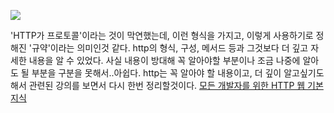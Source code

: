 ![](https://images.velog.io/images/ouo_yoonk/post/f8be5f69-5eb6-40d5-bce6-ea4e56d29e55/KakaoTalk_20210316_215334868_01.jpg)

'HTTP가 프로토콜'이라는 것이 막연했는데, 이런 형식을 가지고, 이렇게 사용하기로 정해진 '규약'이라는 의미인것 같다. http의 형식, 구성, 메서드 등과 그것보다 더 깊고 자세한 내용을 알 수 있었다. 사실 내용이 방대해 꼭 알아야할 부분이나 조금 나중에 알아도 될 부분을 구분을 못해서..아쉽다. http는 꼭 알아야 할 내용이고, 더 깊이 알고싶기도 해서 관련된 강의를 보면서 다시 한번 정리할것이다.
[모든 개발자를 위한 HTTP 웹 기본 지식](https://www.inflearn.com/course/http-%EC%9B%B9-%EB%84%A4%ED%8A%B8%EC%9B%8C%ED%81%AC/dashboard)
